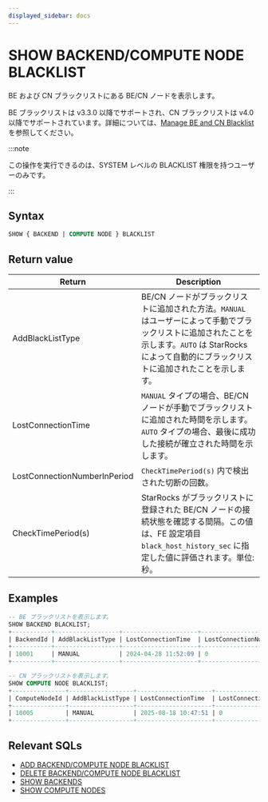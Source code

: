 ```yaml
---
displayed_sidebar: docs
---
```


# SHOW BACKEND/COMPUTE NODE BLACKLIST

BE および CN ブラックリストにある BE/CN ノードを表示します。

BE ブラックリストは v3.3.0 以降でサポートされ、CN ブラックリストは v4.0 以降でサポートされています。詳細については、[Manage BE and CN Blacklist](../../../../administration/management/BE_blacklist.md) を参照してください。

:::note

この操作を実行できるのは、SYSTEM レベルの BLACKLIST 権限を持つユーザーのみです。

:::

## Syntax

```SQL
SHOW { BACKEND | COMPUTE NODE } BLACKLIST
```

## Return value

| **Return**                   | **Description**                                              |
| ---------------------------- | ------------------------------------------------------------ |
| AddBlackListType             | BE/CN ノードがブラックリストに追加された方法。`MANUAL` はユーザーによって手動でブラックリストに追加されたことを示します。`AUTO` は StarRocks によって自動的にブラックリストに追加されたことを示します。 |
| LostConnectionTime           | `MANUAL` タイプの場合、BE/CN ノードが手動でブラックリストに追加された時間を示します。<br />`AUTO` タイプの場合、最後に成功した接続が確立された時間を示します。 |
| LostConnectionNumberInPeriod | `CheckTimePeriod(s)` 内で検出された切断の回数。 |
| CheckTimePeriod(s)           | StarRocks がブラックリストに登録された BE/CN ノードの接続状態を確認する間隔。この値は、FE 設定項目 `black_host_history_sec` に指定した値に評価されます。単位: 秒。 |

## Examples

```SQL
-- BE ブラックリストを表示します。
SHOW BACKEND BLACKLIST;
+-----------+------------------+---------------------+------------------------------+--------------------+
| BackendId | AddBlackListType | LostConnectionTime  | LostConnectionNumberInPeriod | CheckTimePeriod(s) |
+-----------+------------------+---------------------+------------------------------+--------------------+
| 10001     | MANUAL           | 2024-04-28 11:52:09 | 0                            | 5                  |
+-----------+------------------+---------------------+------------------------------+--------------------+

-- CN ブラックリストを表示します。
SHOW COMPUTE NODE BLACKLIST;
+---------------+------------------+---------------------+------------------------------+--------------------+
| ComputeNodeId | AddBlackListType | LostConnectionTime  | LostConnectionNumberInPeriod | CheckTimePeriod(s) |
+---------------+------------------+---------------------+------------------------------+--------------------+
| 10005         | MANUAL           | 2025-08-18 10:47:51 | 0                            | 5                  |
+---------------+------------------+---------------------+------------------------------+--------------------+
```

## Relevant SQLs

- [ ADD BACKEND/COMPUTE NODE BLACKLIST](./ADD_BACKEND_BLACKLIST.md)
- [ DELETE BACKEND/COMPUTE NODE BLACKLIST](./DELETE_BACKEND_BLACKLIST.md)
- [ SHOW BACKENDS](SHOW_BACKENDS.md)
- [ SHOW COMPUTE NODES](./SHOW_COMPUTE_NODES.md)